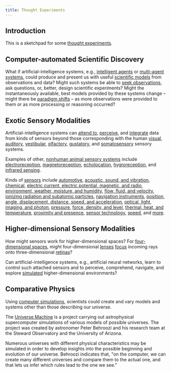 ```yaml
---
title: Thought Experiments
---
```


## Introduction

This is a sketchpad for some [thought experiments](https://en.wikipedia.org/wiki/Thought_experiment).

## Computer-automated Scientific Discovery

What if artificial-intelligence systems, e.g., [intelligent agents](https://en.wikipedia.org/wiki/Intelligent_agent) or [multi-agent systems](https://en.wikipedia.org/wiki/Multi-agent_system), could produce and present us with useful [scientific models](https://en.wikipedia.org/wiki/Scientific_modelling) from observations and data? Might such systems be able to [seek observations](https://en.wikipedia.org/wiki/Active_learning_(machine_learning)), ask questions, or, better, design scientific experiments? Might the instantaneously available, best models provided by these systems change – might there be [paradigm shifts](https://en.wikipedia.org/wiki/Paradigm_shift) – as more observations were provided to them or as more processing or reasoning occurred?

## Exotic Sensory Modalities

Artificial-intelligence systems can [attend to](https://en.wikipedia.org/wiki/Crossmodal_attention), [perceive](https://en.wikipedia.org/wiki/Machine_perception), and [integrate](https://en.wikipedia.org/wiki/Multisensory_integration) data from kinds of sensors beyond those corresponding with the human [visual](https://en.wikipedia.org/wiki/Visual_system), [auditory](https://en.wikipedia.org/wiki/Auditory_system), [vestibular](https://en.wikipedia.org/wiki/Vestibular_system), [olfactory](https://en.wikipedia.org/wiki/Olfactory_system), [gustatory](https://en.wikipedia.org/wiki/Gustatory_system), and [somatosensory](https://en.wikipedia.org/wiki/Somatosensory_system) sensory systems.

Examples of other, [nonhuman animal sensory systems](https://en.wikipedia.org/wiki/Sense#Nonhuman_animal_sensation_and_perception) include [electroreception](https://en.wikipedia.org/wiki/Electroreception), [magnetoreception](https://en.wikipedia.org/wiki/Magnetoreception), [echolocation](https://en.wikipedia.org/wiki/Animal_echolocation), [hygroreception](https://en.wikipedia.org/wiki/Hygroreception), and [infrared sensing](https://en.wikipedia.org/wiki/Infrared_sensing_in_snakes).

Kinds of [sensors](https://en.wikipedia.org/wiki/Sensor) include [automotive](https://en.wikipedia.org/wiki/List_of_sensors#Automotive), [acoustic, sound, and vibration](https://en.wikipedia.org/wiki/List_of_sensors#Acoustic,_sound,_vibration), [chemical](https://en.wikipedia.org/wiki/List_of_sensors#Chemical), [electric current, electric potential, magnetic, and radio](https://en.wikipedia.org/wiki/List_of_sensors#Electric_current,_electric_potential,_magnetic,_radio), [environment, weather, moisture, and humidity](https://en.wikipedia.org/wiki/List_of_sensors#Environment,_weather,_moisture,_humidity), [flow, fluid, and velocity](https://en.wikipedia.org/wiki/List_of_sensors#Flow,_fluid_velocity), [ionizing radiation and subatomic particles](https://en.wikipedia.org/wiki/List_of_sensors#Ionizing_radiation,_subatomic_particles), [navigation instruments](https://en.wikipedia.org/wiki/List_of_sensors#Navigation_instruments), [position, angle, displacement, distance, speed, and acceleration](https://en.wikipedia.org/wiki/List_of_sensors#Position,_angle,_displacement,_distance,_speed,_acceleration), [optical, light, imaging, and photon](https://en.wikipedia.org/wiki/List_of_sensors#Optical,_light,_imaging,_photon), [pressure](https://en.wikipedia.org/wiki/List_of_sensors#Pressure), [force, density, and level](https://en.wikipedia.org/wiki/List_of_sensors#Force,_density,_level), [thermal, heat, and temperature](https://en.wikipedia.org/wiki/List_of_sensors#Thermal,_heat,_temperature), [proximity and presence](https://en.wikipedia.org/wiki/List_of_sensors#Proximity,_presence), [sensor technology](https://en.wikipedia.org/wiki/List_of_sensors#Sensor_technology), [speed](https://en.wikipedia.org/wiki/List_of_sensors#Speed_sensor), and [more](https://en.wikipedia.org/wiki/List_of_sensors#Others).

## Higher-dimensional Sensory Modalities

How might sensors work for higher-dimensional spaces? For [four-dimensional spaces](https://en.wikipedia.org/wiki/Four-dimensional_space), might four-dimensional [lenses](https://en.wikipedia.org/wiki/Lens) [focus](https://en.wikipedia.org/wiki/Focus_(optics)) incoming rays onto three-dimensional [retinas](https://en.wikipedia.org/wiki/Retina)?

Can artificial-intelligence systems, e.g., artificial neural networks, learn to control such attached sensors and to perceive, comprehend, navigate, and explore [simulated](https://en.wikipedia.org/wiki/Computer_simulation) higher-dimensional environments?

## Comparative Physics

Using [computer simulations](https://en.wikipedia.org/wiki/Computer_simulation), scientists could create and vary models and systems other than those describing our universe.

The [Universe Machine](https://en.wikipedia.org/wiki/UniverseMachine) is a project carrying out astrophysical supercomputer simulations of various models of possible universes. The project was created by astronomer Peter Behroozi and his research team at the Steward Observatory and the University of Arizona.

Numerous universes with different physical characteristics may be simulated in order to develop insights into the possible beginning and evolution of our universe. Behroozi indicates that, "on the computer, we can create many different universes and compare them to the actual one, and that lets us infer which rules lead to the one we see."
